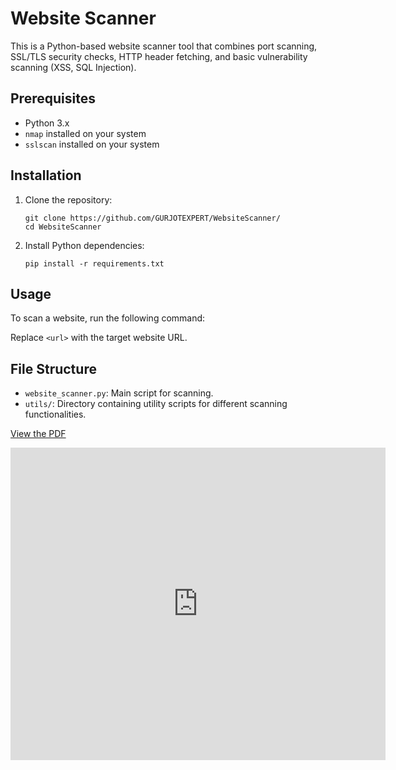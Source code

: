 # Website Scanner

This is a Python-based website scanner tool that combines port scanning, SSL/TLS security checks, HTTP header fetching, and basic vulnerability scanning (XSS, SQL Injection).

## Prerequisites

- Python 3.x
- `nmap` installed on your system
- `sslscan` installed on your system

## Installation

1. Clone the repository:
    ```
    git clone https://github.com/GURJOTEXPERT/WebsiteScanner/
    cd WebsiteScanner
    ```

2. Install Python dependencies:
    ```
    pip install -r requirements.txt
    ```

## Usage

To scan a website, run the following command:


Replace `<url>` with the target website URL.

## File Structure

- `website_scanner.py`: Main script for scanning.
- `utils/`: Directory containing utility scripts for different scanning functionalities.

[View the PDF](https://github.com/GURJOTEXPERT/WebsiteScanner/blob/main/Website%20Scanner%20Tool%20Documentation.pdf)

<embed src="https://github.com/GURJOTEXPERT/WebsiteScanner/blob/main/Website%20Scanner%20Tool%20Documentation.pdf" width="600" height="500" alt="pdf" />

